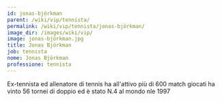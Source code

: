 ```yaml
---
id: jonas-björkman
parent: /wiki/vip/tennista/
permalink: /wiki/vip/tennista/jonas-björkman/
image_dir: /images/wiki/vip/
image: jonas-björkman.jpg
title: Jonas Björkman
job: tennista
nome: Jonas Björkman
professione: tennista
---
```

Ex-tennista ed allenatore di tennis ha all'attivo più di 600 match giocati ha vinto 56 tornei di doppio ed è stato N.4 al mondo nle 1997